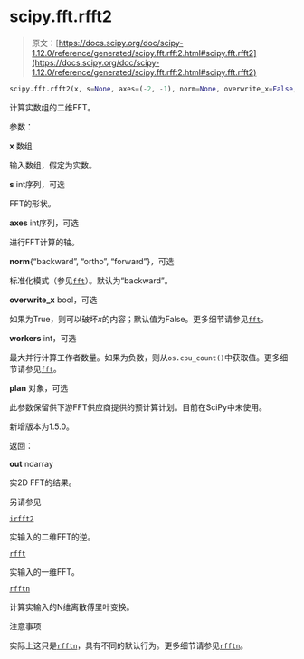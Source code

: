 # scipy.fft.rfft2

> 原文：[https://docs.scipy.org/doc/scipy-1.12.0/reference/generated/scipy.fft.rfft2.html#scipy.fft.rfft2](https://docs.scipy.org/doc/scipy-1.12.0/reference/generated/scipy.fft.rfft2.html#scipy.fft.rfft2)

```py
scipy.fft.rfft2(x, s=None, axes=(-2, -1), norm=None, overwrite_x=False, workers=None, *, plan=None)
```

计算实数组的二维FFT。

参数：

**x** 数组

输入数组，假定为实数。

**s** int序列，可选

FFT的形状。

**axes** int序列，可选

进行FFT计算的轴。

**norm**{“backward”, “ortho”, “forward”}，可选

标准化模式（参见[`fft`](scipy.fft.fft.html#scipy.fft.fft "scipy.fft.fft")）。默认为“backward”。

**overwrite_x** bool，可选

如果为True，则可以破坏*x*的内容；默认值为False。更多细节请参见[`fft`](scipy.fft.fft.html#scipy.fft.fft "scipy.fft.fft")。

**workers** int，可选

最大并行计算工作者数量。如果为负数，则从`os.cpu_count()`中获取值。更多细节请参见[`fft`](scipy.fft.fft.html#scipy.fft.fft "scipy.fft.fft")。

**plan** 对象，可选

此参数保留供下游FFT供应商提供的预计算计划。目前在SciPy中未使用。

新增版本为1.5.0。

返回：

**out** ndarray

实2D FFT的结果。

另请参见

[`irfft2`](scipy.fft.irfft2.html#scipy.fft.irfft2 "scipy.fft.irfft2")

实输入的二维FFT的逆。

[`rfft`](scipy.fft.rfft.html#scipy.fft.rfft "scipy.fft.rfft")

实输入的一维FFT。

[`rfftn`](scipy.fft.rfftn.html#scipy.fft.rfftn "scipy.fft.rfftn")

计算实输入的N维离散傅里叶变换。

注意事项

实际上这只是[`rfftn`](scipy.fft.rfftn.html#scipy.fft.rfftn "scipy.fft.rfftn")，具有不同的默认行为。更多细节请参见[`rfftn`](scipy.fft.rfftn.html#scipy.fft.rfftn "scipy.fft.rfftn")。
